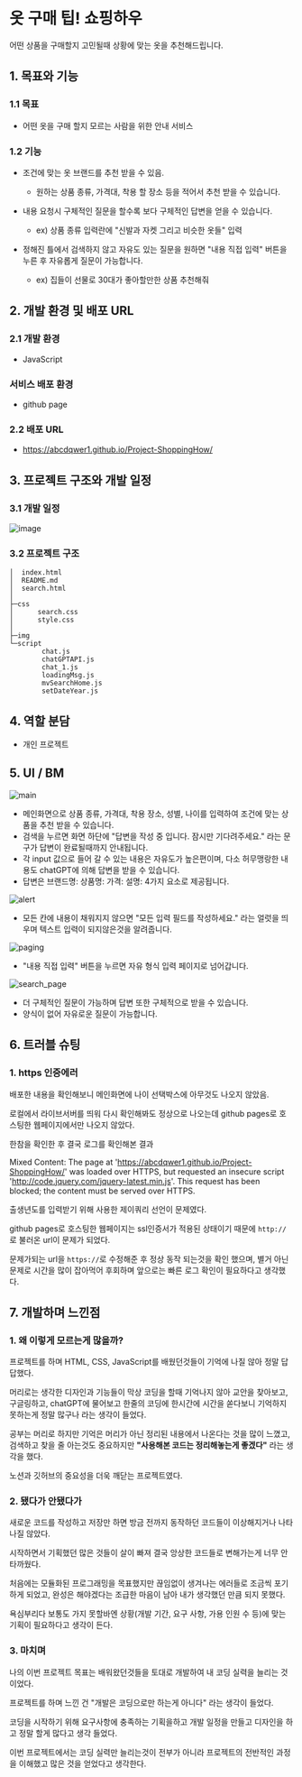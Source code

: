 
# 옷 구매 팁! 쇼핑하우

어떤 상품을 구매할지 고민될때 상황에 맞는 옷을 추천해드립니다.

## 1. 목표와 기능

### 1.1 목표
- 어떤 옷을 구매 할지 모르는 사람을 위한 안내 서비스

### 1.2 기능
- 조건에 맞는 옷 브랜드를 추천 받을 수 있음.
  - 원하는 상품 종류, 가격대, 착용 할 장소 등을 적어서 추천 받을 수 있습니다.

- 내용 요청시 구체적인 질문을 할수록 보다 구체적인 답변을 얻을 수 있습니다.
    - ex) 상품 종류 입력란에 "신발과 자켓 그리고 비슷한 옷들" 입력

- 정해진 틀에서 검색하지 않고 자유도 있는 질문을 원하면 "내용 직접 입력" 버튼을 누른 후 자유롭게 질문이 가능합니다.
    - ex) 집들이 선물로 30대가 좋아할만한 상품 추천해줘

  
## 2. 개발 환경 및 배포 URL

### 2.1 개발 환경
- JavaScript
  
### 서비스 배포 환경
- github page

### 2.2 배포 URL
- https://abcdqwer1.github.io/Project-ShoppingHow/

## 3. 프로젝트 구조와 개발 일정

### 3.1 개발 일정
![image](https://github.com/abcdqwer1/Project-ShoppingHow/assets/68181016/eb6580b3-0e1b-404c-8e81-67935c0496ce)


### 3.2 프로젝트 구조

    │  index.html
    │  README.md
    │  search.html
    │
    ├─css
    │      search.css
    │      style.css
    │
    ├─img
    └─script
            chat.js
            chatGPTAPI.js
            chat_1.js
            loadingMsg.js
            mvSearchHome.js
            setDateYear.js
            

## 4. 역할 분담
- 개인 프로젝트


## 5. UI / BM


![main](https://github.com/abcdqwer1/Project-ShoppingHow/assets/68181016/c0fa62d8-b7bf-42e0-931d-69470d4b7f5b)

- 메인화면으로 상품 종류, 가격대, 착용 장소, 성별, 나이를 입력하여 조건에 맞는 상품을 추천 받을 수 있습니다.
- 검색을 누르면 화면 하단에 "답변을 작성 중 입니다. 잠시만 기다려주세요." 라는 문구가 답변이 완료될때까지 안내됩니다.
- 각 input 값으로 들어 갈 수 있는 내용은 자유도가 높은편이며, 다소 허무맹랑한 내용도 chatGPT에 의해 답변을 받을 수 있습니다.
- 답변은 브랜드명: 상품명: 가격: 설명: 4가지 요소로 제공됩니다.

![alert](https://github.com/abcdqwer1/Project-ShoppingHow/assets/68181016/ddeac2ac-dafd-4b2e-b0c0-f9af2f8d4f28)

- 모든 칸에 내용이 채워지지 않으면 "모든 입력 필드를 작성하세요." 라는 얼럿을 띄우며 텍스트 입력이 되지않은것을 알려줍니다.

![paging](https://github.com/abcdqwer1/Project-ShoppingHow/assets/68181016/287cd99f-c526-4bc7-85bd-f0e87912bf38)

- "내용 직접 입력" 버튼을 누르면 자유 형식 입력 페이지로 넘어갑니다.

![search_page](https://github.com/abcdqwer1/Project-ShoppingHow/assets/68181016/f3a4fa21-1191-4bfe-9d16-5cf914d3b131)

- 더 구체적인 질문이 가능하며 답변 또한 구체적으로 받을 수 있습니다.
- 양식이 없어 자유로운 질문이 가능합니다.

## 6. 트러블 슈팅

### 1. https 인증에러

배포한 내용을 확인해보니 메인화면에 나이 선택박스에 아무것도 나오지 않았음.

로컬에서 라이브서버를 띄워 다시 확인해봐도 정상으로 나오는데 github pages로 호스팅한 웹페이지에서만 나오지 않았다.

한참을 확인한 후 결국 로그를 확인해본 결과 

Mixed Content: The page at 'https://abcdqwer1.github.io/Project-ShoppingHow/' was loaded over HTTPS, but requested an insecure script 'http://code.jquery.com/jquery-latest.min.js'. This request has been blocked; the content must be served over HTTPS.

출생년도를 입력받기 위해 사용한 제이쿼리 선언이 문제였다.

github pages로 호스팅한 웹페이지는 ssl인증서가 적용된 상태이기 때문에 `http://`로 불러온 url이 문제가 되었다.

문제가되는 url을 `https://`로 수정해준 후 정상 동작 되는것을 확인 했으며, 별거 아닌 문제로 시간을 많이 잡아먹어 후회하며 앞으로는 빠른 로그 확인이 필요하다고 생각했다.

  

## 7. 개발하며 느낀점


### 1. 왜 이렇게 모르는게 많을까?

   프로젝트를 하며 HTML, CSS, JavaScript를 배웠던것들이 기억에 나질 않아 정말 답답했다.
   
   머리로는 생각한 디자인과 기능들이 막상 코딩을 할때 기억나지 않아 교안을 찾아보고, 구글링하고, chatGPT에 물어보고 한줄의 코딩에 한시간에 시간을 쏟다보니 기억하지 못하는게 정말 많구나 라는 생각이 들었다.
   
   공부는 머리로 하지만 기억은 머리가 아닌 정리된 내용에서 나온다는 것을 많이 느꼈고, 검색하고 찾을 줄 아는것도 중요하지만 **"사용해본 코드는 정리해놓는게 좋겠다"** 라는 생각을 했다.
   
   노션과 깃허브의 중요성을 더욱 깨닫는 프로젝트였다.


### 2. 됐다가 안됐다가

   새로운 코드를 작성하고 저장만 하면 방금 전까지 동작하던 코드들이 이상해지거나 나타나질 않았다.
   
   시작하면서 기획했던 많은 것들이 살이 빠져 결국 앙상한 코드들로 변해가는게 너무 안타까웠다.
   
   처음에는 모듈화된 프로그래밍을 목표했지만 끊임없이 생겨나는 에러들로 조금씩 포기하게 되었고, 완성은 해야겠다는 조급한 마음이 남아 내가 생각했던 만큼 되지 못했다.
   
   욕심부리다 보통도 가지 못할바엔 상황(개발 기간, 요구 사항, 가용 인원 수 등)에 맞는 기획이 필요하다고 생각이 든다.
  

### 3. 마치며

   나의 이번 프로젝트 목표는 배워왔던것들을 토대로 개발하여 내 코딩 실력을 늘리는 것 이었다.
   
   프로젝트를 하며 느낀 건 "개발은 코딩으로만 하는게 아니다" 라는 생각이 들었다.
   
   코딩을 시작하기 위해 요구사항에 충족하는 기획을하고 개발 일정을 만들고 디자인을 하고 정말 할게 많다고 생각 들었다.
   
   이번 프로젝트에서는 코딩 실력만 늘리는것이 전부가 아니라 프로젝트의 전반적인 과정을 이해했고 많은 것을 얻었다고 생각한다.
